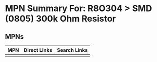 



# MPN Summary For: R8O304 > SMD (0805) 300k Ohm Resistor

## MPNs
  

|MPN|Direct Links|Search Links|
| :--- | :--- | :--- |
||||
